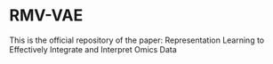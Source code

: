 # RMV-VAE

This is the official repository of the paper: Representation Learning to Effectively Integrate and Interpret Omics Data

